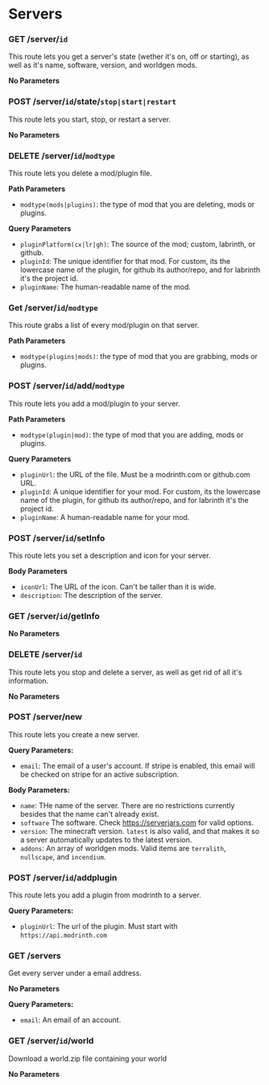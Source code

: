 # Servers

### GET /server/`id`

This route lets you get a server's state (wether it's on, off or starting), as well as it's name, software, version, and worldgen mods.

**No Parameters**

### POST /server/`id`/state/`stop|start|restart`

This route lets you start, stop, or restart a server.

**No Parameters**

### DELETE /server/`id`/`modtype`

This route lets you delete a mod/plugin file.

**Path Parameters**

- `modtype(mods|plugins)`: the type of mod that you are deleting, mods or plugins.

**Query Parameters**

- `pluginPlatform(cx|lr|gh)`: The source of the mod; custom, labrinth, or github.
- `pluginId`: The unique identifier for that mod. For custom, its the lowercase name of the plugin, for github its author/repo, and for labrinth it's the project id.
- `pluginName`: The human-readable name of the mod.

### Get /server/`id`/`modtype`

This route grabs a list of every mod/plugin on that server.

**Path Parameters**

- `modtype(plugins|mods)`: the type of mod that you are grabbing, mods or plugins.

### POST /server/`id`/add/`modtype`

This route lets you add a mod/plugin to your server.

**Path Parameters**

- `modtype(plugin|mod)`: the type of mod that you are adding, mods or plugins.

**Query Parameters**

- `pluginUrl`: the URL of the file. Must be a modrinth.com or github.com URL.
- `pluginId`: A unique identifier for your mod. For custom, its the lowercase name of the plugin, for github its author/repo, and for labrinth it's the project id.
- `pluginName`: A human-readable name for your mod.

### POST /server/`id`/setInfo

This route lets you set a description and icon for your server.

**Body Parameters**

- `iconUrl`: The URL of the icon. Can't be taller than it is wide.
- `description`: The description of the server.

### GET /server/`id`/getInfo

**No Parameters**

### DELETE /server/`id`

This route lets you stop and delete a server, as well as get rid of all it's information.

**No Parameters**

### POST /server/new

This route lets you create a new server.

**Query Parameters:**

- `email`: The email of a user's account. If stripe is enabled, this email will be checked on stripe for an active subscription.

**Body Parameters:**

- `name`: THe name of the server. There are no restrictions currently besides that the name can't already exist.
- `software` The software. Check https://serverjars.com for valid options.
- `version`: The minecraft version. `latest` is also valid, and that makes it so a server automatically updates to the latest version.
- `addons`: An array of worldgen mods. Valid items are `terralith`, `nullscape`, and `incendium`.

### POST /server/`id`/addplugin

This route lets you add a plugin from modrinth to a server.

**Query Parameters:**

- `pluginUrl`: The url of the plugin. Must start with `https://api.modrinth.com`

### GET /servers

Get every server under a email address.

**No Parameters**

**Query Parameters:**

- `email`: An email of an account.

### GET /server/`id`/world

Download a world.zip file containing your world

**No Parameters**
